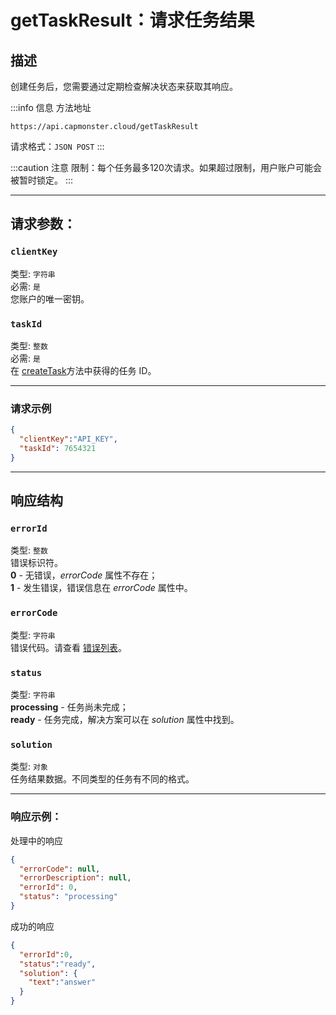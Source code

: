 ﻿---
sidebar_position: 1
sidebar_label: getTaskResult
---
# getTaskResult：请求任务结果
## 描述
创建任务后，您需要通过定期检查解决状态来获取其响应。

:::info 信息 方法地址
``` http
https://api.capmonster.cloud/getTaskResult
```

请求格式：`JSON POST`
:::

<!-- 方法地址：<https://api.capmonster.cloud/getTaskResult/>
请求格式：JSON POST -->

:::caution 注意
限制：每个任务最多120次请求。如果超过限制，用户账户可能会被暂时锁定。
:::

---
## 请求参数：
### `clientKey`
类型: `字符串` <br />
必需: `是`<br />
您账户的唯一密钥。
### `taskId`
类型: `整数` <br />
必需: `是`<br />
在 [createTask](./create-task.md)方法中获得的任务 ID。
<!-- |**参数**|**类型**|**必需**|**值**|
\| :-: | :-: | :-: | :-: |
|clientKey|字符串|是|您账户的唯一密钥|
|taskId|整数|是|在 [createTask](https://capmonster.atlassian.net/wiki/spaces/APIS/pages/425989/createTask)方法中获得的任务 ID| -->
----------------------------------------------------------------------------------------------------------------------
### 请求示例
``` json
{
  "clientKey":"API_KEY",
  "taskId": 7654321
}
```

---
## 响应结构
### `errorId`
类型: `整数` <br />
错误标识符。<br />**0** - 无错误，*errorCode* 属性不存在；<br />**1** - 发生错误，错误信息在 *errorCode* 属性中。
### `errorCode`
类型: `字符串` <br />
错误代码。请查看 [错误列表](../api-errors.md)。
### `status`
类型: `字符串` <br />
**processing** -  任务尚未完成；<br />**ready** - 任务完成，解决方案可以在 *solution* 属性中找到。
### `solution`
类型: `对象` <br />
任务结果数据。不同类型的任务有不同的格式。
<!-- |**属性**|**类型**|**值**|
\| :-: | :-: | :-: |
|errorId|整数|错误标识符。<br />**0** - 无错误，*errorCode* 属性不存在<br />**1** - 发生错误，错误信息在 *errorCode* 属性中|
|errorCode|字符串|错误代码。请查看 [错误列表](https://capmonster.atlassian.net/wiki/spaces/APIS/pages/295310)。|
|status|字符串|**processing** - 任务尚未完成<br />**ready** - 任务完成，解决方案可以在 *solution* 属性中找到|
|solution|对象|任务结果数据。不同类型的任务有不同的格式。| -->
------------------------------------------------------------------------------------------------
### 响应示例：
处理中的响应
``` json
{
  "errorCode": null,
  "errorDescription": null,
  "errorId": 0,
  "status": "processing"
}
```

<!-- |<p>{</p><p>    "errorCode": "null",</p><p>    "errorDescription": "null",</p><p>    "errorId": 0,</p><p>    "status": "processing",</p><p>}</p>|
| :- | -->

成功的响应
``` json
{
  "errorId":0,
  "status":"ready",
  "solution": {
    "text":"answer"
  }
}
```
